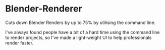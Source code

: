 # Blender-Renderer
Cuts down Blender Renders by up to 75% by utilising the command line.

I've always found people have a bit of a hard time using the command line to render projects,
so I've made a light-weight UI to help professionals render faster. 
